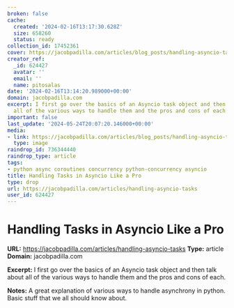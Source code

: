 ```yaml
---
broken: false
cache:
  created: '2024-02-16T13:17:30.628Z'
  size: 658260
  status: ready
collection_id: 17452361
cover: https://jacobpadilla.com/articles/blog_posts/handling-asyncio-tasks/static/handling-asyncio-tasks.png
creator_ref:
  _id: 624427
  avatar: ''
  email: ''
  name: pitosalas
date: '2024-02-16T13:14:20.989000+00:00'
domain: jacobpadilla.com
excerpt: I first go over the basics of an Asyncio task object and then talk about
  all of the various ways to handle them and the pros and cons of each.
important: false
last_update: '2024-05-24T20:07:20.146000+00:00'
media:
- link: https://jacobpadilla.com/articles/blog_posts/handling-asyncio-tasks/static/handling-asyncio-tasks.png
  type: image
raindrop_id: 736344440
raindrop_type: article
tags:
- python async coroutines concurrency python-concurrency asyncio
title: Handling Tasks in Asyncio Like a Pro
type: drop
url: https://jacobpadilla.com/articles/handling-asyncio-tasks
user_id: 624427
---
```


# Handling Tasks in Asyncio Like a Pro

**URL:** https://jacobpadilla.com/articles/handling-asyncio-tasks
**Type:** article
**Domain:** jacobpadilla.com

**Excerpt:** I first go over the basics of an Asyncio task object and then talk about all of the various ways to handle them and the pros and cons of each.

**Notes:**
A great explanation of various ways to handle asynchrony in python. Basic stuff that we all should know about. 
